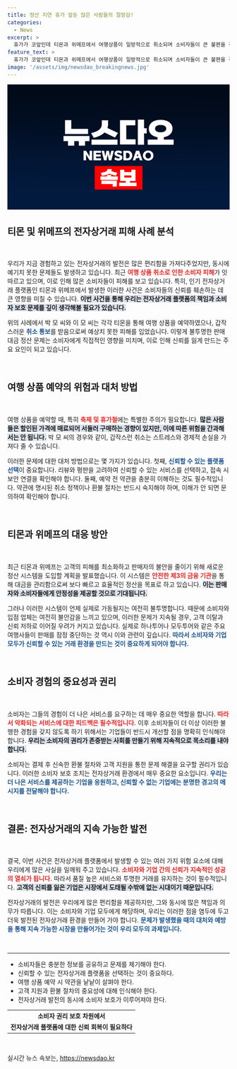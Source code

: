 ```yaml
---
title: 정산 지연 휴가 앞둔 많은 사람들의 절망감!
categories:
  - News
excerpt: >
  휴가가 코앞인데 티몬과 위메프에서 여행상품이 일방적으로 취소되며 소비자들이 큰 불편을 겪고 있습니다. 결제 대금 정산 지연으로 큰 피해가 이어지고 있는 가운데, 새로운 정산 시스템 도입이 예고됐지만 언제쯤 안정될지 불확실합니다.
feature_text: >
  휴가가 코앞인데 티몬과 위메프에서 여행상품이 일방적으로 취소되며 소비자들이 큰 불편을 겪고 있습니다. 결제 대금 정산 지연으로 큰 피해가 이어지고 있는 가운데, 새로운 정산 시스템 도입이 예고됐지만 언제쯤 안정될지 불확실합니다.
image: '/assets/img/newsdao_breakingnews.jpg'
---
```


<p><img src="/assets/img/newsdao_breakingnews.jpg" alt="flaretime 속보" /></p>

<h2 data-ke-size="size26">티몬 및 위메프의 전자상거래 피해 사례 분석</h2>

<p data-ke-size="size16">&nbsp;</p>

<p>우리가 지금 경험하고 있는 전자상거래의 발전은 많은 편리함을 가져다주었지만, 동시에 예기치 못한 문제들도 발생하고 있습니다. 최근 <b><span style="color: #ee2323;">여행 상품 취소로 인한 소비자 피해</span></b>가 잇따르고 있으며, 이로 인해 많은 소비자들이 피해를 보고 있습니다. 특히, 인기 전자상거래 플랫폼인 티몬과 위메프에서 발생한 이러한 사건은 소비자들의 신뢰를 훼손하는 데 큰 영향을 미칠 수 있습니다. <b><span style="background-color: #21538527;">이번 사건을 통해 우리는 전자상거래 플랫폼의 책임과 소비자 보호 문제를 깊이 생각해볼 필요가 있습니다.</span></b></p>

<p>위의 사례에서 박 모 씨와 이 모 씨는 각각 티몬을 통해 여행 상품을 예약하였으나, 갑작스러운 <b><span style="color: #1a5490;">취소 통보</span></b>를 받음으로써 예상치 못한 피해를 입었습니다. 이렇게 불투명한 판매 대금 정산 문제는 소비자에게 직접적인 영향을 미치며, 이로 인해 신뢰를 잃게 만드는 주요 요인이 되고 있습니다. </p>

<p data-ke-size="size16">&nbsp;</p>

<h2 data-ke-size="size26">여행 상품 예약의 위험과 대처 방법</h2>

<p data-ke-size="size16">&nbsp;</p>

<p>여행 상품을 예약할 때, 특히 <b><span style="color: #ee2323;">축제 및 휴가철</span></b>에는 특별한 주의가 필요합니다. <b><span style="background-color: #21538527;">많은 사람들은 할인된 가격에 매료되어 서둘러 구매하는 경향이 있지만, 이에 따른 위험을 간과해서는 안 됩니다.</span></b> 박 모 씨의 경우와 같이, 갑작스런 취소는 스트레스와 경제적 손실을 가져다 줄 수 있습니다.</p>

<p>이러한 문제에 대한 대처 방법으로는 몇 가지가 있습니다. 첫째, <b><span style="color: #1a5490;">신뢰할 수 있는 플랫폼 선택</span></b>이 중요합니다. 리뷰와 평판을 고려하여 신뢰할 수 있는 서비스를 선택하고, 접속 시 보안 연결을 확인해야 합니다. 둘째, 예약 전 약관을 충분히 이해하는 것도 필수적입니다. 약관에 명시된 취소 정책이나 환불 절차는 반드시 숙지해야 하며, 이해가 안 되면 문의하여 확인해야 합니다.</p>

<p data-ke-size="size16">&nbsp;</p>

<h2 data-ke-size="size26">티몬과 위메프의 대응 방안</h2>

<p data-ke-size="size16">&nbsp;</p>

<p>최근 티몬과 위메프는 고객의 피해를 최소화하고 판매자의 불안을 줄이기 위해 새로운 정산 시스템을 도입할 계획을 발표했습니다. 이 시스템은 <b><span style="color: #ee2323;">안전한 제3의 금융 기관</span></b>을 통해 대금을 관리함으로써 보다 빠르고 효율적인 정산을 목표로 하고 있습니다. <b><span style="background-color: #21538527;">이는 판매자와 소비자들에게 안정성을 제공할 것으로 기대됩니다.</span></b></p>

<p>그러나 이러한 시스템이 언제 실제로 가동될지는 여전히 불투명합니다. 때문에 소비자와 입점 업체는 여전히 불안감을 느끼고 있으며, 이러한 문제가 지속될 경우, 고객 이탈과 신뢰 저하로 이어질 우려가 커지고 있습니다. 실제로 하나투어나 모두투어와 같은 주요 여행사들이 판매를 잠정 중단하는 것 역시 이와 관련이 깊습니다. <b><span style="color: #1a5490;">따라서 소비자와 기업 모두가 신뢰할 수 있는 거래 환경을 만드는 것이 중요하게 되어야 합니다.</span></b></p>

<p data-ke-size="size16">&nbsp;</p>

<h2 data-ke-size="size26">소비자 경험의 중요성과 권리</h2>

<p data-ke-size="size16">&nbsp;</p>

<p>소비자는 그들의 경험이 더 나은 서비스를 요구하는 데 매우 중요한 역할을 합니다. <b><span style="color: #ee2323;">따라서 악화되는 서비스에 대한 피드백은 필수적입니다.</span></b> 이후 소비자들이 더 이상 이러한 불행한 경험을 갖지 않도록 하기 위해서는 기업들이 반드시 개선할 점을 명확히 인식해야 합니다. <b><span style="background-color: #21538527;">우리는 소비자의 권리가 존중받는 사회를 만들기 위해 지속적으로 목소리를 내야 합니다.</span></b></p>

<p>소비자는 결제 후 신속한 환불 절차와 고객 지원을 통한 문제 해결을 요구할 권리가 있습니다. 이러한 소비자 보호 조치는 전자상거래 환경에서 매우 중요한 요소입니다. <b><span style="color: #1a5490;">우리는 더 나은 서비스를 제공하는 기업을 응원하고, 신뢰할 수 없는 기업에는 분명한 경고의 메시지를 전달해야 합니다.</span></b></p>

<p data-ke-size="size16">&nbsp;</p>

<h2 data-ke-size="size26">결론: 전자상거래의 지속 가능한 발전</h2>

<p data-ke-size="size16">&nbsp;</p>

<p>결국, 이번 사건은 전자상거래 플랫폼에서 발생할 수 있는 여러 가지 위험 요소에 대해 우리에게 많은 사실을 일깨워 주고 있습니다. <b><span style="color: #ee2323;">소비자와 기업 간의 신뢰가 지속적인 성공의 열쇠가 됩니다.</span></b> 따라서 품질 높은 서비스와 투명한 거래를 유지하는 것이 필수적입니다. <b><span style="background-color: #21538527;">고객의 신뢰를 잃은 기업은 시장에서 도태될 수밖에 없는 시대이기 때문입니다.</span></b></p>

<p>전자상거래의 발전은 우리에게 많은 편리함을 제공하지만, 그와 동시에 많은 책임과 의무가 따릅니다. 이는 소비자와 기업 모두에게 해당하며, 우리는 이러한 점을 염두에 두고 더욱 발전된 전자상거래 환경을 만들어 가야 합니다. <b><span style="color: #1a5490;">문제가 발생했을 때의 대처와 예방을 통해 지속 가능한 시장을 만들어가는 것이 우리 모두의 과제입니다.</span></b></p>

<p data-ke-size="size16">&nbsp;</p>

<hr>

<ul>
<li>소비자들은 충분한 정보를 공유하고 문제를 제기해야 한다.</li>
<li>신뢰할 수 있는 전자상거래 플랫폼을 선택하는 것이 중요하다.</li>
<li>여행 상품 예약 시 약관을 낱낱이 살펴야 한다.</li>
<li>고객 지원과 환불 절차의 중요성에 대해 인식해야 한다.</li>
<li>전자상거래 발전의 동시에 소비자 보호가 이루어져야 한다.</li>
</ul>

<table>
<tr>
<td style="text-align: center; height: 17px;"><b>소비자 권리 보호 차원에서</b></td>
</tr>
<tr>
<td style="text-align: center; height: 17px;"><b>전자상거래 플랫폼에 대한 신뢰 회복이 필요하다</b></td>
</tr>
</table>

<p data-ke-size="size16">&nbsp;</p>
실시간 뉴스 속보는, <a href="https://newsdao.kr" rel="dofollow">https://newsdao.kr</a>


